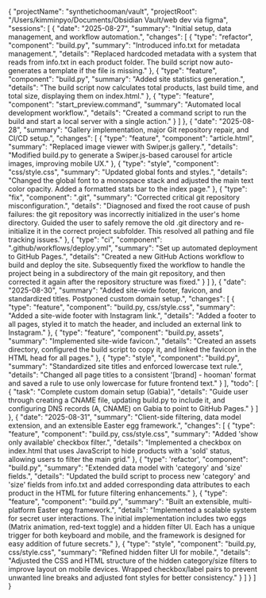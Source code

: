 {
  "projectName": "synthetichooman/vault",
  "projectRoot": "/Users/kimminpyo/Documents/Obsidian Vault/web dev via figma",
  "sessions": [
    {
      "date": "2025-08-27",
      "summary": "Initial setup, data management, and workflow automation.",
      "changes": [
        {
          "type": "refactor",
          "component": "build.py",
          "summary": "Introduced info.txt for metadata management.",
          "details": "Replaced hardcoded metadata with a system that reads from info.txt in each product folder. The build script now auto-generates a template if the file is missing."
        },
        {
          "type": "feature",
          "component": "build.py",
          "summary": "Added site statistics generation.",
          "details": "The build script now calculates total products, last build time, and total size, displaying them on index.html."
        },
        {
          "type": "feature",
          "component": "start_preview.command",
          "summary": "Automated local development workflow.",
          "details": "Created a command script to run the build and start a local server with a single action."
        }
      ]
    },
    {
      "date": "2025-08-28",
      "summary": "Gallery implementation, major Git repository repair, and CI/CD setup.",
      "changes": [
        {
          "type": "feature",
          "component": "article.html",
          "summary": "Replaced image viewer with Swiper.js gallery.",
          "details": "Modified build.py to generate a Swiper.js-based carousel for article images, improving mobile UX."
        },
        {
          "type": "style",
          "component": "css/style.css",
          "summary": "Updated global fonts and styles.",
          "details": "Changed the global font to a monospace stack and adjusted the main text color opacity. Added a formatted stats bar to the index page."
        },
        {
          "type": "fix",
          "component": ".git",
          "summary": "Corrected critical git repository misconfiguration.",
          "details": "Diagnosed and fixed the root cause of push failures: the git repository was incorrectly initialized in the user's home directory. Guided the user to safely remove the old .git directory and re-initialize it in the correct project subfolder. This resolved all pathing and file tracking issues."
        },
        {
          "type": "ci",
          "component": ".github/workflows/deploy.yml",
          "summary": "Set up automated deployment to GitHub Pages.",
          "details": "Created a new GitHub Actions workflow to build and deploy the site. Subsequently fixed the workflow to handle the project being in a subdirectory of the main git repository, and then corrected it again after the repository structure was fixed."
        }
      ]
    },
    {
      "date": "2025-08-30",
      "summary": "Added site-wide footer, favicon, and standardized titles. Postponed custom domain setup.",
      "changes": [
        {
          "type": "feature",
          "component": "build.py, css/style.css",
          "summary": "Added a site-wide footer with Instagram link.",
          "details": "Added a footer to all pages, styled it to match the header, and included an external link to Instagram."
        },
        {
          "type": "feature",
          "component": "build.py, assets",
          "summary": "Implemented site-wide favicon.",
          "details": "Created an assets directory, configured the build script to copy it, and linked the favicon in the HTML head for all pages."
        },
        {
          "type": "style",
          "component": "build.py",
          "summary": "Standardized site titles and enforced lowercase text rule.",
          "details": "Changed all page titles to a consistent '[brand] - hooman' format and saved a rule to use only lowercase for future frontend text."
        }
      ],
      "todo": [
        {
          "task": "Complete custom domain setup (Gabia)",
          "details": "Guide user through creating a CNAME file, updating build.py to include it, and configuring DNS records (A, CNAME) on Gabia to point to GitHub Pages."
        }
      ]
    },
    {
      "date": "2025-08-31",
      "summary": "Client-side filtering, data model extension, and an extensible Easter egg framework.",
      "changes": [
        {
          "type": "feature",
          "component": "build.py, css/style.css",
          "summary": "Added 'show only available' checkbox filter.",
          "details": "Implemented a checkbox on index.html that uses JavaScript to hide products with a 'sold' status, allowing users to filter the main grid."
        },
        {
          "type": 'refactor',
          "component": "build.py",
          "summary": "Extended data model with 'category' and 'size' fields.",
          "details": "Updated the build script to process new 'category' and 'size' fields from info.txt and added corresponding data attributes to each product in the HTML for future filtering enhancements."
        },
        {
          "type": "feature",
          "component": "build.py",
          "summary": "Built an extensible, multi-platform Easter egg framework.",
          "details": "Implemented a scalable system for secret user interactions. The initial implementation includes two eggs (Matrix animation, red-text toggle) and a hidden filter UI. Each has a unique trigger for both keyboard and mobile, and the framework is designed for easy addition of future secrets."
        },
        {
          "type": "style",
          "component": "build.py, css/style.css",
          "summary": "Refined hidden filter UI for mobile.",
          "details": "Adjusted the CSS and HTML structure of the hidden category/size filters to improve layout on mobile devices. Wrapped checkbox/label pairs to prevent unwanted line breaks and adjusted font styles for better consistency."
        }
      ]
    }
  ]
}